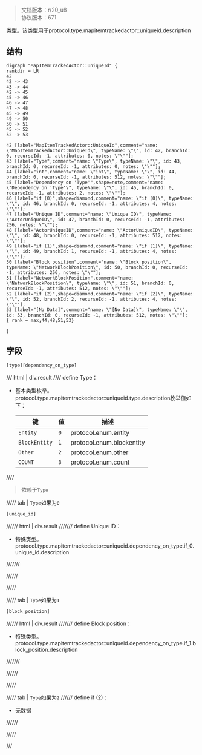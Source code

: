 # <!-- md:samp MapItemTrackedActor::UniqueId -->

> 文档版本：r/20_u8<br/>协议版本：671

<!-- md:samp MapItemTrackedActor::UniqueId -->类型。该类型用于protocol.type.mapitemtrackedactor::uniqueid.description

## 结构

```viz
digraph "MapItemTrackedActor::UniqueId" {
rankdir = LR
42
42 -> 43
43 -> 44
42 -> 45
45 -> 46
46 -> 47
47 -> 48
45 -> 49
49 -> 50
50 -> 51
45 -> 52
52 -> 53

42 [label="MapItemTrackedActor::UniqueId",comment="name: \"MapItemTrackedActor::UniqueId\", typeName: \"\", id: 42, branchId: 0, recurseId: -1, attributes: 0, notes: \"\""];
43 [label="Type",comment="name: \"Type\", typeName: \"\", id: 43, branchId: 0, recurseId: -1, attributes: 0, notes: \"\""];
44 [label="int",comment="name: \"int\", typeName: \"\", id: 44, branchId: 0, recurseId: -1, attributes: 512, notes: \"\""];
45 [label="Dependency on 'Type'",shape=note,comment="name: \"Dependency on 'Type'\", typeName: \"\", id: 45, branchId: 0, recurseId: -1, attributes: 2, notes: \"\""];
46 [label="if (0)",shape=diamond,comment="name: \"if (0)\", typeName: \"\", id: 46, branchId: 0, recurseId: -1, attributes: 4, notes: \"\""];
47 [label="Unique ID",comment="name: \"Unique ID\", typeName: \"ActorUniqueID\", id: 47, branchId: 0, recurseId: -1, attributes: 256, notes: \"\""];
48 [label="ActorUniqueID",comment="name: \"ActorUniqueID\", typeName: \"\", id: 48, branchId: 0, recurseId: -1, attributes: 512, notes: \"\""];
49 [label="if (1)",shape=diamond,comment="name: \"if (1)\", typeName: \"\", id: 49, branchId: 1, recurseId: -1, attributes: 4, notes: \"\""];
50 [label="Block position",comment="name: \"Block position\", typeName: \"NetworkBlockPosition\", id: 50, branchId: 0, recurseId: -1, attributes: 256, notes: \"\""];
51 [label="NetworkBlockPosition",comment="name: \"NetworkBlockPosition\", typeName: \"\", id: 51, branchId: 0, recurseId: -1, attributes: 512, notes: \"\""];
52 [label="if (2)",shape=diamond,comment="name: \"if (2)\", typeName: \"\", id: 52, branchId: 2, recurseId: -1, attributes: 4, notes: \"\""];
53 [label="[No Data]",comment="name: \"[No Data]\", typeName: \"\", id: 53, branchId: 0, recurseId: -1, attributes: 512, notes: \"\""];
{ rank = max;44;48;51;53}

}

```

## 字段

```title='MapItemTrackedActor::UniqueId'
[type][dependency_on_type]
```

/// html | div.result
//// define
Type：<!-- md:samp int -->

- 基本类型枚举。protocol.type.mapitemtrackedactor::uniqueid.type.description枚举值如下：

  |键|值|描述|
  |---|---|---|
  |`Entity`|`0`|protocol.enum.entity|
  |`BlockEntity`|`1`|protocol.enum.blockentity|
  |`Other`|`2`|protocol.enum.other|
  |`COUNT`|`3`|protocol.enum.count|



////
> 依赖于`Type`

///// tab | `Type`如果为`0`
```title='if (0)'
[unique_id]
```

////// html | div.result
/////// define
Unique ID：[<!-- md:samp ActorUniqueID -->](../types/actoruniqueid.md)

- 特殊类型。protocol.type.mapitemtrackedactor::uniqueid.dependency_on_type.if_0.unique_id.description


///////

//////

/////

///// tab | `Type`如果为`1`
```title='if (1)'
[block_position]
```

////// html | div.result
/////// define
Block position：[<!-- md:samp NetworkBlockPosition -->](../types/networkblockposition.md)

- 特殊类型。protocol.type.mapitemtrackedactor::uniqueid.dependency_on_type.if_1.block_position.description


///////

//////

/////

///// tab | `Type`如果为`2`
////// define
if (2)：<!-- md:samp [No Data] -->

- 无数据


//////

/////

///

